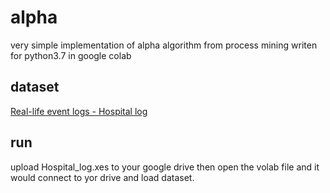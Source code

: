 # alpha
very simple implementation of alpha algorithm from process mining writen for python3.7 in google colab 

## dataset
[Real-life event logs - Hospital log](https://data.4tu.nl/articles/dataset/Real-life_event_logs_-_Hospital_log/12716513/1)

## run
upload Hospital_log.xes to your google drive then open the volab file and it would connect to yor drive and load dataset.